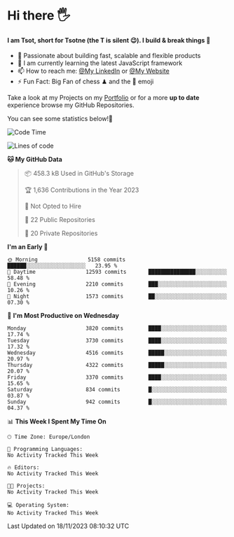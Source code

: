 # Hi there :raised_hand_with_fingers_splayed:
#### I am Tsot, short for Tsotne (the T is silent :wink:). I build & break things :space_invader:
- :telescope: Passionate about building fast, scalable and flexible products
- :seedling: I am currently learning the latest JavaScript framework 
- :mailbox: How to reach me: [@My LinkedIn](https://www.linkedin.com/in/tsotne-gvadzabia/) or [@My Website](https://tsotne.co.uk/contact)
- :zap: Fun Fact: Big Fan of chess ♟ and the 👾 emoji

Take a look at my Projects on my [Portfolio](https://tsotne.co.uk/) or for a more **up to date** experience browse my GitHub Repositories.

You can see some statistics below!:space_invader:
<!--START_SECTION:waka-->
![Code Time](http://img.shields.io/badge/Code%20Time-761%20hrs%202%20mins-blue)

![Lines of code](https://img.shields.io/badge/From%20Hello%20World%20I%27ve%20Written-8.5%20million%20lines%20of%20code-blue)

**🐱 My GitHub Data** 

> 📦 458.3 kB Used in GitHub's Storage 
 > 
> 🏆 1,636 Contributions in the Year 2023
 > 
> 🚫 Not Opted to Hire
 > 
> 📜 22 Public Repositories 
 > 
> 🔑 20 Private Repositories 
 > 
**I'm an Early 🐤** 

```text
🌞 Morning                5158 commits        ██████░░░░░░░░░░░░░░░░░░░   23.95 % 
🌆 Daytime                12593 commits       ███████████████░░░░░░░░░░   58.48 % 
🌃 Evening                2210 commits        ███░░░░░░░░░░░░░░░░░░░░░░   10.26 % 
🌙 Night                  1573 commits        ██░░░░░░░░░░░░░░░░░░░░░░░   07.30 % 
```
📅 **I'm Most Productive on Wednesday** 

```text
Monday                   3820 commits        ████░░░░░░░░░░░░░░░░░░░░░   17.74 % 
Tuesday                  3730 commits        ████░░░░░░░░░░░░░░░░░░░░░   17.32 % 
Wednesday                4516 commits        █████░░░░░░░░░░░░░░░░░░░░   20.97 % 
Thursday                 4322 commits        █████░░░░░░░░░░░░░░░░░░░░   20.07 % 
Friday                   3370 commits        ████░░░░░░░░░░░░░░░░░░░░░   15.65 % 
Saturday                 834 commits         █░░░░░░░░░░░░░░░░░░░░░░░░   03.87 % 
Sunday                   942 commits         █░░░░░░░░░░░░░░░░░░░░░░░░   04.37 % 
```


📊 **This Week I Spent My Time On** 

```text
🕑︎ Time Zone: Europe/London

💬 Programming Languages: 
No Activity Tracked This Week

🔥 Editors: 
No Activity Tracked This Week

🐱‍💻 Projects: 
No Activity Tracked This Week

💻 Operating System: 
No Activity Tracked This Week
```


 Last Updated on 18/11/2023 08:10:32 UTC
<!--END_SECTION:waka-->
